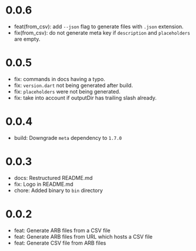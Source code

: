 # 0.0.6

- feat(from_csv): add `--json` flag to generate files with `.json` extension.
- fix(from_csv): do not generate meta key if `description` and `placeholders` are empty.

# 0.0.5

- fix: commands in docs having a typo.
- fix: `version.dart` not being generated after build.
- fix: `placeholders` were not being generated.
- fix: take into account if outputDir has trailing slash already.

# 0.0.4

- build: Downgrade `meta` dependency to `1.7.0`

# 0.0.3

- docs: Restructured README.md
- fix: Logo in README.md
- chore: Added binary to `bin` directory

# 0.0.2

- feat: Generate ARB files from a CSV file
- feat: Generate ARB files from URL which hosts a CSV file
- feat: Generate CSV file from ARB files
